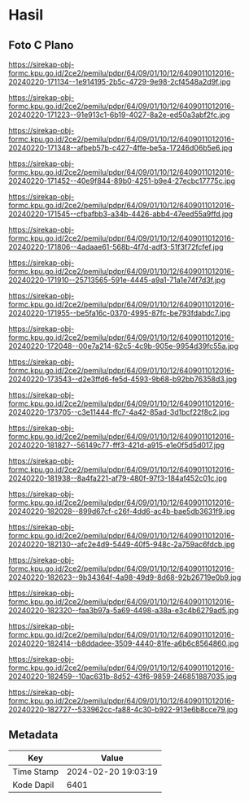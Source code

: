 # Hasil

## Foto C Plano

https://sirekap-obj-formc.kpu.go.id/2ce2/pemilu/pdpr/64/09/01/10/12/6409011012016-20240220-171134--1e914195-2b5c-4729-9e98-2cf4548a2d9f.jpg

https://sirekap-obj-formc.kpu.go.id/2ce2/pemilu/pdpr/64/09/01/10/12/6409011012016-20240220-171223--91e913c1-6b19-4027-8a2e-ed50a3abf2fc.jpg

https://sirekap-obj-formc.kpu.go.id/2ce2/pemilu/pdpr/64/09/01/10/12/6409011012016-20240220-171348--afbeb57b-c427-4ffe-be5a-17246d06b5e6.jpg

https://sirekap-obj-formc.kpu.go.id/2ce2/pemilu/pdpr/64/09/01/10/12/6409011012016-20240220-171452--40e9f844-89b0-4251-b9e4-27ecbc17775c.jpg

https://sirekap-obj-formc.kpu.go.id/2ce2/pemilu/pdpr/64/09/01/10/12/6409011012016-20240220-171545--cfbafbb3-a34b-4426-abb4-47eed55a9ffd.jpg

https://sirekap-obj-formc.kpu.go.id/2ce2/pemilu/pdpr/64/09/01/10/12/6409011012016-20240220-171806--4adaae61-568b-4f7d-adf3-51f3f72fcfef.jpg

https://sirekap-obj-formc.kpu.go.id/2ce2/pemilu/pdpr/64/09/01/10/12/6409011012016-20240220-171910--25713565-591e-4445-a9a1-71a1e74f7d3f.jpg

https://sirekap-obj-formc.kpu.go.id/2ce2/pemilu/pdpr/64/09/01/10/12/6409011012016-20240220-171955--be5fa16c-0370-4995-87fc-be793fdabdc7.jpg

https://sirekap-obj-formc.kpu.go.id/2ce2/pemilu/pdpr/64/09/01/10/12/6409011012016-20240220-172048--00e7a214-62c5-4c9b-905e-9954d39fc55a.jpg

https://sirekap-obj-formc.kpu.go.id/2ce2/pemilu/pdpr/64/09/01/10/12/6409011012016-20240220-173543--d2e3ffd6-fe5d-4593-9b68-b92bb76358d3.jpg

https://sirekap-obj-formc.kpu.go.id/2ce2/pemilu/pdpr/64/09/01/10/12/6409011012016-20240220-173705--c3e11444-ffc7-4a42-85ad-3d1bcf22f8c2.jpg

https://sirekap-obj-formc.kpu.go.id/2ce2/pemilu/pdpr/64/09/01/10/12/6409011012016-20240220-181827--56149c77-fff3-421d-a915-e1e0f5d5d017.jpg

https://sirekap-obj-formc.kpu.go.id/2ce2/pemilu/pdpr/64/09/01/10/12/6409011012016-20240220-181938--8a4fa221-af79-480f-97f3-184af452c01c.jpg

https://sirekap-obj-formc.kpu.go.id/2ce2/pemilu/pdpr/64/09/01/10/12/6409011012016-20240220-182028--899d67cf-c26f-4dd6-ac4b-bae5db3631f9.jpg

https://sirekap-obj-formc.kpu.go.id/2ce2/pemilu/pdpr/64/09/01/10/12/6409011012016-20240220-182130--afc2e4d9-5449-40f5-948c-2a759ac6fdcb.jpg

https://sirekap-obj-formc.kpu.go.id/2ce2/pemilu/pdpr/64/09/01/10/12/6409011012016-20240220-182623--9b34364f-4a98-49d9-8d68-92b26719e0b9.jpg

https://sirekap-obj-formc.kpu.go.id/2ce2/pemilu/pdpr/64/09/01/10/12/6409011012016-20240220-182320--faa3b97a-5a69-4498-a38a-e3c4b6279ad5.jpg

https://sirekap-obj-formc.kpu.go.id/2ce2/pemilu/pdpr/64/09/01/10/12/6409011012016-20240220-182414--b8ddadee-3509-4440-81fe-a6b6c8564860.jpg

https://sirekap-obj-formc.kpu.go.id/2ce2/pemilu/pdpr/64/09/01/10/12/6409011012016-20240220-182459--10ac631b-8d52-43f6-9859-246851887035.jpg

https://sirekap-obj-formc.kpu.go.id/2ce2/pemilu/pdpr/64/09/01/10/12/6409011012016-20240220-182727--533962cc-fa88-4c30-b922-913e6b8cce79.jpg


## Metadata

| Key        | Value               |
| ---------- | ------------------- |
| Time Stamp | 2024-02-20 19:03:19 |
| Kode Dapil | 6401                |



